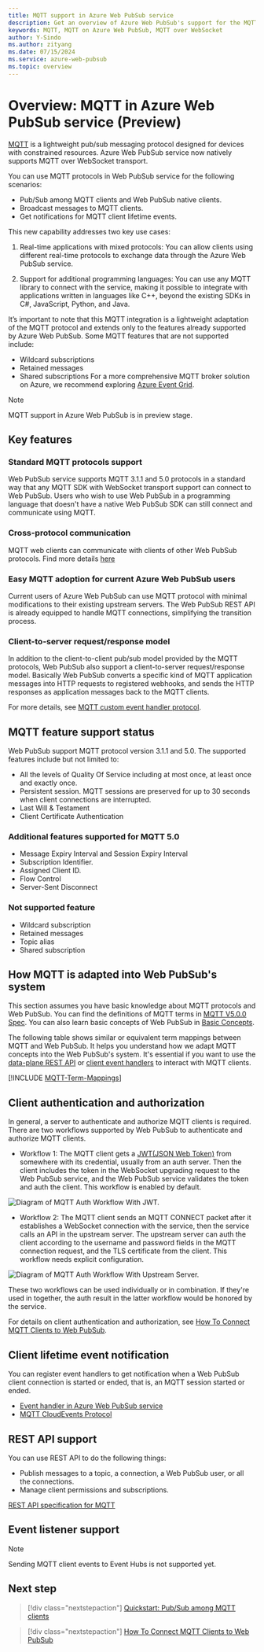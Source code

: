```yaml
---
title: MQTT support in Azure Web PubSub service
description: Get an overview of Azure Web PubSub's support for the MQTT protocols, understand typical use case scenarios to use MQTT in Azure Web PubSub, and learn the key benefits of MQTT in Azure Web PubSub.
keywords: MQTT, MQTT on Azure Web PubSub, MQTT over WebSocket
author: Y-Sindo
ms.author: zityang
ms.date: 07/15/2024
ms.service: azure-web-pubsub
ms.topic: overview
---
```

# Overview: MQTT in Azure Web PubSub service (Preview)

[MQTT](https://mqtt.org/) is a lightweight pub/sub messaging protocol designed for devices with constrained resources. Azure Web PubSub service now natively supports MQTT over WebSocket transport.

You can use MQTT protocols in Web PubSub service for the following scenarios:

* Pub/Sub among MQTT clients and Web PubSub native clients.
* Broadcast messages to MQTT clients.
* Get notifications for MQTT client lifetime events.

This new capability addresses two key use cases: 

1. Real-time applications with mixed protocols: You can allow clients using different real-time protocols to exchange data through the Azure Web PubSub service. 

2. Support for additional programming languages: You can use any MQTT library to connect with the service, making it possible to integrate with applications written in languages like C++, beyond the existing SDKs in C#, JavaScript, Python, and Java. 

It’s important to note that this MQTT integration is a lightweight adaptation of the MQTT protocol and extends only to the features already supported by Azure Web PubSub. Some MQTT features that are not supported include: 

- Wildcard subscriptions 
- Retained messages 
- Shared subscriptions 
For a more comprehensive MQTT broker solution on Azure, we recommend exploring [Azure Event Grid](../event-grid/overview.md). 

> [!NOTE]
> MQTT support in Azure Web PubSub is in preview stage.

## Key features

### Standard MQTT protocols support

Web PubSub service supports MQTT 3.1.1 and 5.0 protocols in a standard way that any MQTT SDK with WebSocket transport support can connect to Web PubSub. Users who wish to use Web PubSub in a programming language that doesn't have a native Web PubSub SDK can still connect and communicate using MQTT.

### Cross-protocol communication

MQTT web clients can communicate with clients of other Web PubSub protocols. Find more details [here](./reference-mqtt-cross-protocol-communication.md)

### Easy MQTT adoption for current Azure Web PubSub users

Current users of Azure Web PubSub can use MQTT protocol with minimal modifications to their existing upstream servers. The Web PubSub REST API is already equipped to handle MQTT connections, simplifying the transition process.

### Client-to-server request/response model

In addition to the client-to-client pub/sub model provided by the MQTT protocols, Web PubSub also support a client-to-server request/response model. Basically Web PubSub converts a specific kind of MQTT application messages into HTTP requests to registered webhooks, and sends the HTTP responses as application messages back to the MQTT clients.

For more details, see [MQTT custom event handler protocol](./reference-mqtt-cloud-events.md#user-custom_event-event).

## MQTT feature support status

Web PubSub support MQTT protocol version 3.1.1 and 5.0. The supported features include but not limited to:

* All the levels of Quality Of Service including at most once, at least once and exactly once.
* Persistent session. MQTT sessions are preserved for up to 30 seconds when client connections are interrupted.
* Last Will & Testament
* Client Certificate Authentication

### Additional features supported for MQTT 5.0

* Message Expiry Interval and Session Expiry Interval
* Subscription Identifier.
* Assigned Client ID.
* Flow Control
* Server-Sent Disconnect

### Not supported feature

* Wildcard subscription
* Retained messages
* Topic alias
* Shared subscription

## How MQTT is adapted into Web PubSub's system

This section assumes you have basic knowledge about MQTT protocols and Web PubSub. You can find the definitions of MQTT terms in [MQTT V5.0.0 Spec](https://docs.oasis-open.org/mqtt/mqtt/v5.0/os/mqtt-v5.0-os.html#_Toc3901003). You can also learn basic concepts of Web PubSub in [Basic Concepts](./key-concepts.md).

The following table shows similar or equivalent term mappings between MQTT and Web PubSub. It helps you understand how we adapt MQTT concepts into the Web PubSub's system. It's essential if you want to use the [data-plane REST API](./reference-rest-api-data-plane.md) or [client event handlers](./howto-develop-eventhandler.md) to interact with MQTT clients.

[!INCLUDE [MQTT-Term-Mappings](includes/mqtt-term-mappings.md)]

## Client authentication and authorization

In general, a server to authenticate and authorize MQTT clients is required. There are two workflows supported by Web PubSub to authenticate and authorize MQTT clients.

* Workflow 1: The MQTT client gets a [JWT(JSON Web Token)](https://jwt.io) from somewhere with its credential, usually from an auth server. Then the client includes the token in the WebSocket upgrading request to the Web PubSub service, and the Web PubSub service validates the token and auth the client. This workflow is enabled by default.

![Diagram of MQTT Auth Workflow With JWT.](./media/howto-connect-mqtt-websocket-client/mqtt-jwt-auth-workflow.png)

* Workflow 2: The MQTT client sends an MQTT CONNECT packet after it establishes a WebSocket connection with the service, then the service calls an API in the upstream server. The upstream server can auth the client according to the username and password fields in the MQTT connection request, and the TLS certificate from the client. This workflow needs explicit configuration.
<!--Add link to tutorial and configuration-->

![Diagram of MQTT Auth Workflow With Upstream Server.](./media/howto-connect-mqtt-websocket-client/mqtt-upstream-auth-workflow.png)

These two workflows can be used individually or in combination. If they're used in together, the auth result in the latter workflow would be honored by the service.

For details on client authentication and authorization, see [How To Connect MQTT Clients to Web PubSub](./howto-connect-mqtt-websocket-client.md).

## Client lifetime event notification

You can register event handlers to get notification when a Web PubSub client connection is started or ended, that is, an MQTT session started or ended.

* [Event handler in Azure Web PubSub service](./howto-develop-eventhandler.md)
* [MQTT CloudEvents Protocol](./reference-mqtt-cloud-events.md)

## REST API support

You can use REST API to do the following things:

* Publish messages to a topic, a connection, a Web PubSub user, or all the connections.
* Manage client permissions and subscriptions.

[REST API specification for MQTT](./reference-rest-api-mqtt.md)

## Event listener support

> [!NOTE]
> Sending MQTT client events to Event Hubs is not supported yet.

## Next step

> [!div class="nextstepaction"]
> [Quickstart: Pub/Sub among MQTT clients](./quickstarts-pubsub-among-mqtt-clients.md)

> [!div class="nextstepaction"]
> [How To Connect MQTT Clients to Web PubSub](./howto-connect-mqtt-websocket-client.md)
